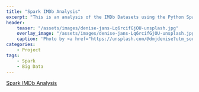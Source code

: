 ```yaml
---
title: "Spark IMDb Analysis"
excerpt: "This is an analysis of the IMDb Datasets using the Python Spark API."
header:
    teaser: "/assets/images/denise-jans-Lq6rcifGjOU-unsplash.jpg"
    overlay_image: "/assets/images/denise-jans-Lq6rcifGjOU-unsplash.jpg"
    caption: 'Photo by <a href="https://unsplash.com/@dmjdenise?utm_source=unsplash&utm_medium=referral&utm_content=creditCopyText">Denise Jans</a> on <a href="https://unsplash.com/s/photos/movie?utm_source=unsplash&utm_medium=referral&utm_content=creditCopyText">Unsplash</a>'
categories:
    - Project
tags:
    - Spark
    - Big Data
---
```



[Spark IMDb Analysis](https://github.com/inigohidalgo/data-science-projects/blob/main/big-data/Spark_IMDb_Analysis.ipynb)